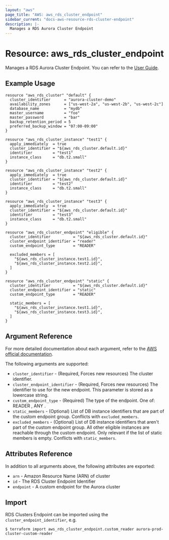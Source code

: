 ```yaml
---
layout: "aws"
page_title: "AWS: aws_rds_cluster_endpoint"
sidebar_current: "docs-aws-resource-rds-cluster-endpoint"
description: |-
  Manages a RDS Aurora Cluster Endpoint
---
```


# Resource: aws_rds_cluster_endpoint

Manages a RDS Aurora Cluster Endpoint.
You can refer to the [User Guide][1].


## Example Usage

```hcl
resource "aws_rds_cluster" "default" {
  cluster_identifier      = "aurora-cluster-demo"
  availability_zones      = ["us-west-2a", "us-west-2b", "us-west-2c"]
  database_name           = "mydb"
  master_username         = "foo"
  master_password         = "bar"
  backup_retention_period = 5
  preferred_backup_window = "07:00-09:00"
}

resource "aws_rds_cluster_instance" "test1" {
  apply_immediately  = true
  cluster_identifier = "${aws_rds_cluster.default.id}"
  identifier         = "test1"
  instance_class     = "db.t2.small"
}

resource "aws_rds_cluster_instance" "test2" {
  apply_immediately  = true
  cluster_identifier = "${aws_rds_cluster.default.id}"
  identifier         = "test2"
  instance_class     = "db.t2.small"
}

resource "aws_rds_cluster_instance" "test3" {
  apply_immediately  = true
  cluster_identifier = "${aws_rds_cluster.default.id}"
  identifier         = "test3"
  instance_class     = "db.t2.small"
}

resource "aws_rds_cluster_endpoint" "eligible" {
  cluster_identifier          = "${aws_rds_cluster.default.id}"
  cluster_endpoint_identifier = "reader"
  custom_endpoint_type        = "READER"

  excluded_members = [
    "${aws_rds_cluster_instance.test1.id}",
    "${aws_rds_cluster_instance.test2.id}",
  ]
}

resource "aws_rds_cluster_endpoint" "static" {
  cluster_identifier          = "${aws_rds_cluster.default.id}"
  cluster_endpoint_identifier = "static"
  custom_endpoint_type        = "READER"

  static_members = [
    "${aws_rds_cluster_instance.test1.id}",
    "${aws_rds_cluster_instance.test3.id}",
  ]
}
```

## Argument Reference

For more detailed documentation about each argument, refer to
the [AWS official documentation](https://docs.aws.amazon.com/cli/latest/reference/rds/create-db-cluster-endpoint.html).

The following arguments are supported:

* `cluster_identifier` - (Required, Forces new resources) The cluster identifier.
* `cluster_endpoint_identifier` - (Required, Forces new resources) The identifier to use for the new endpoint. This parameter is stored as a lowercase string.
* `custom_endpoint_type` - (Required) The type of the endpoint. One of: READER , ANY .
* `static_members` - (Optional) List of DB instance identifiers that are part of the custom endpoint group. Conflicts with `excluded_members`.
* `excluded_members` - (Optional) List of DB instance identifiers that aren't part of the custom endpoint group. All other eligible instances are reachable through the custom endpoint. Only relevant if the list of static members is empty. Conflicts with `static_members`.

## Attributes Reference

In addition to all arguments above, the following attributes are exported:

* `arn` - Amazon Resource Name (ARN) of cluster
* `id` - The RDS Cluster Endpoint Identifier
* `endpoint` - A custom endpoint for the Aurora cluster


## Import

RDS Clusters Endpoint can be imported using the `cluster_endpoint_identifier`, e.g.

```
$ terraform import aws_rds_cluster_endpoint.custom_reader aurora-prod-cluster-custom-reader
```

[1]: https://docs.aws.amazon.com/AmazonRDS/latest/AuroraUserGuide/Aurora.Overview.Endpoints.html#Aurora.Endpoints.Cluster
